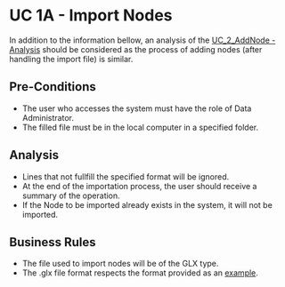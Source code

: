 # UC 1A - Import Nodes

In addition to the information bellow, an analysis of the [UC_2_AddNode - Analysis]() should be considered as the process of adding nodes (after handling the import file) is similar.

## Pre-Conditions ##
* The user who accesses the system must have the role of Data Administrator.
* The filled file must be in the local computer in a specified folder.

## Analysis ##
* Lines that not fullfill the specified format will be ignored.
* At the end of the importation process, the user should receive a summary of the operation.
* If the Node to be imported already exists in the system, it will not be imported.

## Business Rules ##
* The file used to import nodes will be of the GLX type.
* The .glx file format respects the format provided as an [example](https://moodle.isep.ipp.pt/pluginfile.php/47572/mod_resource/content/1/demo-lapr5.glx).
